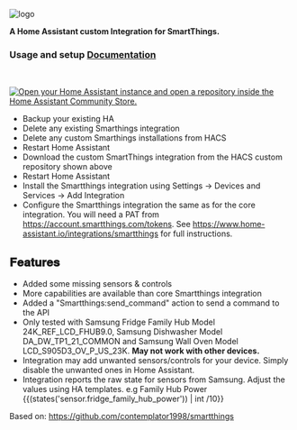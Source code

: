 ![logo](https://brands.home-assistant.io/_/smartthings/logo@2x.png)

__A Home Assistant custom Integration for SmartThings.__

### **Usage and setup [Documentation](https://github.com/bakernigel/smartthings)**

<br>

[![Open your Home Assistant instance and open a repository inside the Home Assistant Community Store.](https://my.home-assistant.io/badges/hacs_repository.svg)](https://my.home-assistant.io/redirect/hacs_repository/?category=integration&repository=smartthings&owner=bakernigel)

- Backup your existing HA
- Delete any existing Smarthings integration
- Delete any custom Smarthings installations from HACS
- Restart Home Assistant
- Download the custom SmartThings integration from the HACS custom repository shown above
- Restart Home Assistant
- Install the Smartthings integration using Settings -> Devices and Services -> Add Integration
- Configure the Smartthings integration the same as for the core integration. You will need a PAT from https://account.smartthings.com/tokens. See https://www.home-assistant.io/integrations/smartthings for full instructions. 

## __𝐅𝐞𝐚𝐭𝐮𝐫𝐞𝐬__
- Added some missing sensors & controls 
- More capabilities are available than core Smartthings integration
- Added a "Smartthings:send_command" action to send a command to the API
- Only tested with Samsung Fridge Family Hub Model 24K_REF_LCD_FHUB9.0, Samsung Dishwasher Model DA_DW_TP1_21_COMMON and Samsung Wall Oven Model LCD_S905D3_OV_P_US_23K. <b>May not work with other devices.</b>
- Integration may add unwanted sensors/controls for your device. Simply disable the unwanted ones in Home Assistant.
- Integration reports the raw state for sensors from Samsung. Adjust the values using HA templates. e.g Family Hub Power {{(states('sensor.fridge_family_hub_power')) | int /10}}

Based on: https://github.com/contemplator1998/smartthings
